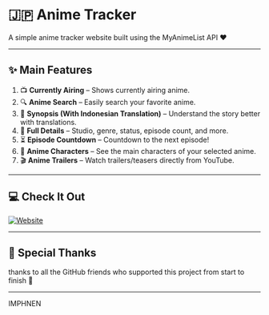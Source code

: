 # 🇯🇵 Anime Tracker

A simple anime tracker website built using the MyAnimeList API ❤️

---

## ✨ Main Features

1. 📺 **Currently Airing** – Shows currently airing anime.
2. 🔍 **Anime Search** – Easily search your favorite anime.
3. 📝 **Synopsis (With Indonesian Translation)** – Understand the story better with translations.
4. 🧩 **Full Details** – Studio, genre, status, episode count, and more.
5. ⏳ **Episode Countdown** – Countdown to the next episode!
6. 👥 **Anime Characters** – See the main characters of your selected anime.
7. 🎬 **Anime Trailers** – Watch trailers/teasers directly from YouTube.

---

## 💻 Check It Out

[![Website](https://img.shields.io/badge/Visit_Website-1f1f1f?style=for-the-badge&logo=vercel&logoColor=white)](https://my-anime-list-tracker.vercel.app)

---

## 🤝 Special Thanks

thanks to all the GitHub friends who supported this project from start to finish 🚀

---
IMPHNEN 
